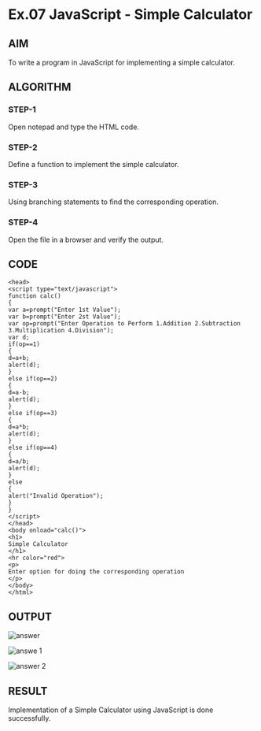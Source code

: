 # Ex.07 JavaScript - Simple Calculator
## AIM
  To write a program in JavaScript for implementing a simple calculator.

## ALGORITHM
### STEP-1
  Open notepad and type the HTML code.

### STEP-2
  Define a function to implement the simple calculator.

### STEP-3
  Using branching statements to find the corresponding operation.

### STEP-4
  Open the file in a browser and verify the output.
  
## CODE
~~~<html>
<head>
<script type="text/javascript">
function calc()
{
var a=prompt("Enter 1st Value");
var b=prompt("Enter 2st Value");
var op=prompt("Enter Operation to Perform 1.Addition 2.Subtraction 3.Multiplication 4.Division");
var d;
if(op==1)
{
d=a+b;
alert(d);
}
else if(op==2)
{
d=a-b;
alert(d);
}
else if(op==3)
{
d=a*b;
alert(d);
}
else if(op==4)
{
d=a/b;
alert(d);
}
else
{
alert("Invalid Operation");
}
}
</script>
</head>
<body onload="calc()">
<h1>
Simple Calculator
</h1>
<hr color="red">
<p> 
Enter option for doing the corresponding operation
</p>
</body>
</html>
~~~
## OUTPUT

![answer](https://github.com/Divyapriyadiya/Ex07_Web-Design/assets/128477941/39ca024d-06b5-4e00-a0ba-d6b84b84053f)

![answe 1](https://github.com/Divyapriyadiya/Ex07_Web-Design/assets/128477941/72cdf462-6795-497b-99a4-f3796a610d04)

![answer 2](https://github.com/Divyapriyadiya/Ex07_Web-Design/assets/128477941/85135d4c-f5e0-46d8-b368-e3f66c10d2c8)




## RESULT
  Implementation of a Simple Calculator using JavaScript is done successfully.

